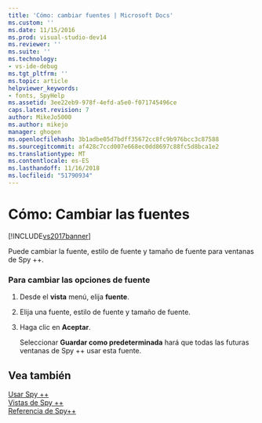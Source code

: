 ```yaml
---
title: 'Cómo: cambiar fuentes | Microsoft Docs'
ms.custom: ''
ms.date: 11/15/2016
ms.prod: visual-studio-dev14
ms.reviewer: ''
ms.suite: ''
ms.technology:
- vs-ide-debug
ms.tgt_pltfrm: ''
ms.topic: article
helpviewer_keywords:
- fonts, SpyHelp
ms.assetid: 3ee22eb9-978f-4efd-a5e0-f071745496ce
caps.latest.revision: 7
author: MikeJo5000
ms.author: mikejo
manager: ghogen
ms.openlocfilehash: 3b1adbe05d7bdff35672cc8fc9b976bcc3c87588
ms.sourcegitcommit: af428c7ccd007e668ec0dd8697c88fc5d8bca1e2
ms.translationtype: MT
ms.contentlocale: es-ES
ms.lasthandoff: 11/16/2018
ms.locfileid: "51790934"
---
```

# <a name="how-to-change-fonts"></a>Cómo: Cambiar las fuentes
[!INCLUDE[vs2017banner](../includes/vs2017banner.md)]

Puede cambiar la fuente, estilo de fuente y tamaño de fuente para ventanas de Spy ++.  
  
### <a name="to-change-font-options"></a>Para cambiar las opciones de fuente  
  
1. Desde el **vista** menú, elija **fuente**.  
  
2. Elija una fuente, estilo de fuente y tamaño de fuente.  
  
3. Haga clic en **Aceptar**.  
  
   Seleccionar **Guardar como predeterminada** hará que todas las futuras ventanas de Spy ++ usar esta fuente.  
  
## <a name="see-also"></a>Vea también  
 [Usar Spy ++](../debugger/using-spy-increment.md)   
 [Vistas de Spy ++](../debugger/spy-increment-views.md)   
 [Referencia de Spy++](../debugger/spy-increment-reference.md)



